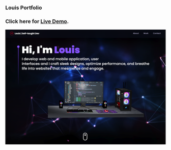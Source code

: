 ### Louis Portfolio
### Click here for [Live Demo](https://louis-portfolio.netlify.app/).
![Alt text](https://github.com/louis2688/3d_dev_portfolio/blob/main/src/assets/demo.png "Demo")
